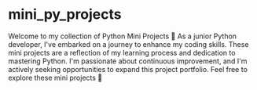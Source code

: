 # mini_py_projects
Welcome to my collection of Python Mini Projects 🐤 As a junior Python developer, I've embarked on a journey to enhance my coding skills. These mini projects are a reflection of my learning process and dedication to mastering Python. 
I'm passionate about continuous improvement, and I'm actively seeking opportunities to expand this project portfolio. Feel free to explore these mini projects 🧋 
